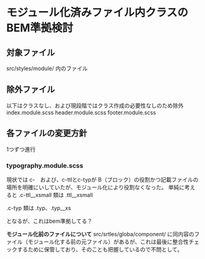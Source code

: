 # モジュール化済みファイル内クラスのBEM準拠検討

## 対象ファイル
src/styles/module/ 内のファイル

## 除外ファイル
以下はクラスなし、および現段階ではクラス作成の必要性なしのため除外
index.module.scss
header.module.scss
footer.module.scss

## 各ファイルの変更方針

1つずつ進行

### typography.module.scss

現状では c-　および、c-ttlとc-typが B（ブロック）の役割かつ記載ファイルの場所を明確にいしていたが、モジュール化により役割なくなった。
単純に考えると
.c-ttl__xsmall 類は
.ttl__xsmall

.c-typ 類は
.typ、.typ__xs

となるが、これはbem準拠してる？


**モジュール化前のファイルについて**
src/srtles/globa/component/ に同内容のファイル（モジュール化する前の元ファイル）があるが、これは最後に整合性チェックするために保管しており、そのことも把握しているので不問として。